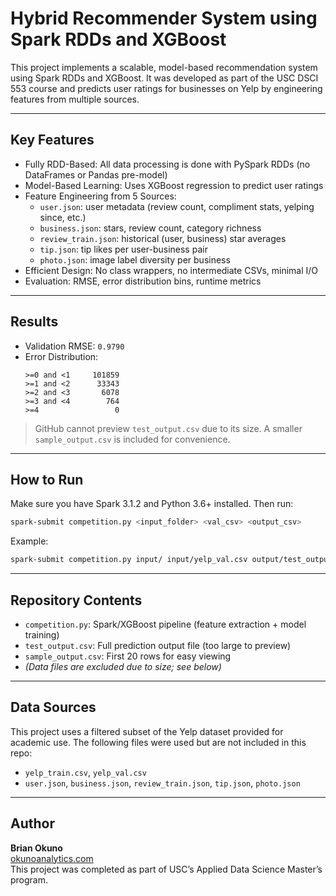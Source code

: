 # Hybrid Recommender System using Spark RDDs and XGBoost

This project implements a scalable, model-based recommendation system using Spark RDDs and XGBoost. It was developed as part of the USC DSCI 553 course and predicts user ratings for businesses on Yelp by engineering features from multiple sources.

---

## Key Features

- Fully RDD-Based: All data processing is done with PySpark RDDs (no DataFrames or Pandas pre-model)
- Model-Based Learning: Uses XGBoost regression to predict user ratings
- Feature Engineering from 5 Sources:
  - `user.json`: user metadata (review count, compliment stats, yelping since, etc.)
  - `business.json`: stars, review count, category richness
  - `review_train.json`: historical (user, business) star averages
  - `tip.json`: tip likes per user-business pair
  - `photo.json`: image label diversity per business
- Efficient Design: No class wrappers, no intermediate CSVs, minimal I/O
- Evaluation: RMSE, error distribution bins, runtime metrics

---

## Results

- Validation RMSE: `0.9790`
- Error Distribution:
  ```
  >=0 and <1     101859
  >=1 and <2      33343
  >=2 and <3       6078
  >=3 and <4        764
  >=4                 0
  ```
> GitHub cannot preview `test_output.csv` due to its size. A smaller `sample_output.csv` is included for convenience.

---

## How to Run

Make sure you have Spark 3.1.2 and Python 3.6+ installed. Then run:

```bash
spark-submit competition.py <input_folder> <val_csv> <output_csv>
```

Example:

```bash
spark-submit competition.py input/ input/yelp_val.csv output/test_output.csv
```

---

## Repository Contents

- `competition.py`: Spark/XGBoost pipeline (feature extraction + model training)
- `test_output.csv`: Full prediction output file (too large to preview)
- `sample_output.csv`: First 20 rows for easy viewing
- *(Data files are excluded due to size; see below)*

---

## Data Sources

This project uses a filtered subset of the Yelp dataset provided for academic use. The following files were used but are not included in this repo:

- `yelp_train.csv`, `yelp_val.csv`
- `user.json`, `business.json`, `review_train.json`, `tip.json`, `photo.json`

---

## Author

**Brian Okuno**  
[okunoanalytics.com](https://okunoanalytics.com)  
This project was completed as part of USC’s Applied Data Science Master’s program.
